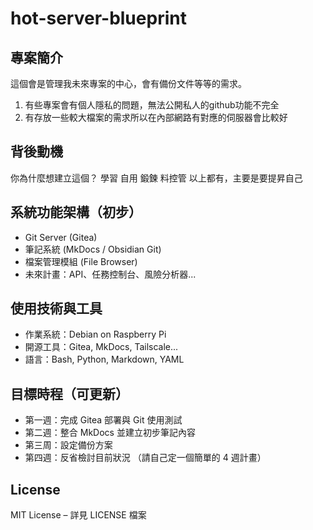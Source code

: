 # hot-server-blueprint

## 專案簡介
這個會是管理我未來專案的中心，會有備份文件等等的需求。
1. 有些專案會有個人隱私的問題，無法公開私人的github功能不完全
2. 有存放一些較大檔案的需求所以在內部網路有對應的伺服器會比較好

## 背後動機
你為什麼想建立這個？
學習
自用
鍛鍊
料控管
以上都有，主要是要提昇自己

## 系統功能架構（初步）
- Git Server (Gitea)
- 筆記系統 (MkDocs / Obsidian Git)
- 檔案管理模組 (File Browser)
- 未來計畫：API、任務控制台、風險分析器...

## 使用技術與工具
- 作業系統：Debian on Raspberry Pi
- 開源工具：Gitea, MkDocs, Tailscale...
- 語言：Bash, Python, Markdown, YAML

## 目標時程（可更新）
- 第一週：完成 Gitea 部署與 Git 使用測試
- 第二週：整合 MkDocs 並建立初步筆記內容
- 第三周：設定備份方案
- 第四週：反省檢討目前狀況
（請自己定一個簡單的 4 週計畫）

## License
MIT License – 詳見 LICENSE 檔案
